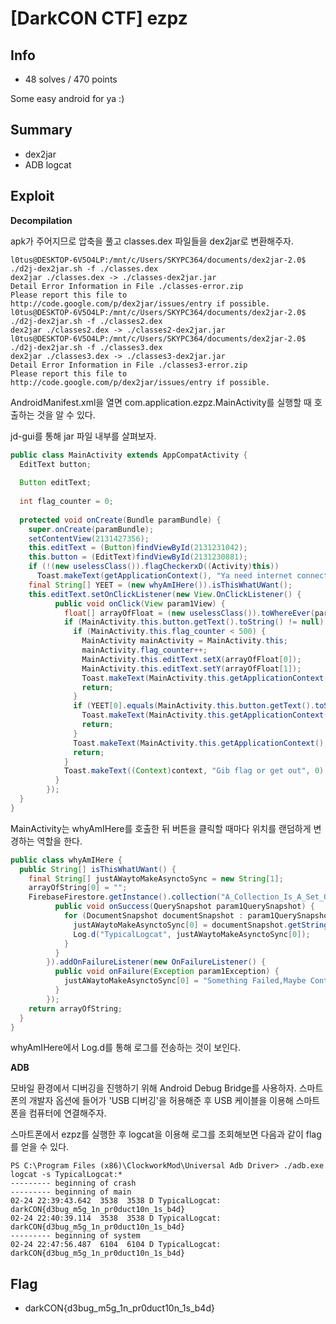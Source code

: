 # [DarkCON CTF] ezpz

## Info

+ 48 solves / 470 points

Some easy android for ya :)

## Summary

+ dex2jar
+ ADB logcat

## Exploit

**Decompilation**

apk가 주어지므로 압축을 풀고 classes.dex 파일들을 dex2jar로 변환해주자.

```
l0tus@DESKTOP-6V5O4LP:/mnt/c/Users/SKYPC364/documents/dex2jar-2.0$ ./d2j-dex2jar.sh -f ./classes.dex
dex2jar ./classes.dex -> ./classes-dex2jar.jar
Detail Error Information in File ./classes-error.zip
Please report this file to http://code.google.com/p/dex2jar/issues/entry if possible.
l0tus@DESKTOP-6V5O4LP:/mnt/c/Users/SKYPC364/documents/dex2jar-2.0$ ./d2j-dex2jar.sh -f ./classes2.dex
dex2jar ./classes2.dex -> ./classes2-dex2jar.jar
l0tus@DESKTOP-6V5O4LP:/mnt/c/Users/SKYPC364/documents/dex2jar-2.0$ ./d2j-dex2jar.sh -f ./classes3.dex
dex2jar ./classes3.dex -> ./classes3-dex2jar.jar
Detail Error Information in File ./classes3-error.zip
Please report this file to http://code.google.com/p/dex2jar/issues/entry if possible.
```

AndroidManifest.xml을 열면 com.application.ezpz.MainActivity를 실행할 때 호출하는 것을 알 수 있다.

jd-gui를 통해 jar 파일 내부를 살펴보자.

```java
public class MainActivity extends AppCompatActivity {
  EditText button;
  
  Button editText;
  
  int flag_counter = 0;
  
  protected void onCreate(Bundle paramBundle) {
    super.onCreate(paramBundle);
    setContentView(2131427356);
    this.editText = (Button)findViewById(2131231042);
    this.button = (EditText)findViewById(2131230881);
    if (!(new uselessClass()).flagCheckerxD((Activity)this))
      Toast.makeText(getApplicationContext(), "Ya need internet connection for the flag", 0).show(); 
    final String[] YEET = (new whyAmIHere()).isThisWhatUWant();
    this.editText.setOnClickListener(new View.OnClickListener() {
          public void onClick(View param1View) {
            float[] arrayOfFloat = (new uselessClass()).toWhereEver(param1View, context);
            if (MainActivity.this.button.getText().toString() != null) {
              if (MainActivity.this.flag_counter < 500) {
                MainActivity mainActivity = MainActivity.this;
                mainActivity.flag_counter++;
                MainActivity.this.editText.setX(arrayOfFloat[0]);
                MainActivity.this.editText.setY(arrayOfFloat[1]);
                Toast.makeText(MainActivity.this.getApplicationContext(), "Lets Play :)", 0).show();
                return;
              } 
              if (YEET[0].equals(MainActivity.this.button.getText().toString())) {
                Toast.makeText(MainActivity.this.getApplicationContext(), "Well thats the  Correct Flag", 0).show();
                return;
              } 
              Toast.makeText(MainActivity.this.getApplicationContext(), "Damn...500 times? are u kidding me", 0).show();
              return;
            } 
            Toast.makeText((Context)context, "Gib flag or get out", 0).show();
          }
        });
  }
}
```

MainActivity는 whyAmIHere를 호출한 뒤 버튼을 클릭할 때마다 위치를 랜덤하게 변경하는 역할을 한다.

```java
public class whyAmIHere {
  public String[] isThisWhatUWant() {
    final String[] justAWaytoMakeAsynctoSync = new String[1];
    arrayOfString[0] = "";
    FirebaseFirestore.getInstance().collection("A_Collection_Is_A_Set_Of_Data").get().addOnSuccessListener(new OnSuccessListener<QuerySnapshot>() {
          public void onSuccess(QuerySnapshot param1QuerySnapshot) {
            for (DocumentSnapshot documentSnapshot : param1QuerySnapshot) {
              justAWaytoMakeAsynctoSync[0] = documentSnapshot.getString("Points");
              Log.d("TypicalLogcat", justAWaytoMakeAsynctoSync[0]);
            } 
          }
        }).addOnFailureListener(new OnFailureListener() {
          public void onFailure(Exception param1Exception) {
            justAWaytoMakeAsynctoSync[0] = "Something Failed,Maybe Contact Author?";
          }
        });
    return arrayOfString;
  }
}
```

whyAmIHere에서 Log.d를 통해 로그를 전송하는 것이 보인다.

**ADB**

모바일 환경에서 디버깅을 진행하기 위해 Android Debug Bridge를 사용하자. 스마트폰의 개발자 옵션에 들어가 'USB 디버깅'을 허용해준 후 USB 케이블을 이용해 스마트폰을 컴퓨터에 연결해주자.

스마트폰에서 ezpz를 실행한 후 logcat을 이용해 로그를 조회해보면 다음과 같이 flag를 얻을 수 있다.

```
PS C:\Program Files (x86)\ClockworkMod\Universal Adb Driver> ./adb.exe logcat -s TypicalLogcat:*
--------- beginning of crash
--------- beginning of main
02-24 22:39:43.642  3538  3538 D TypicalLogcat: darkCON{d3bug_m5g_1n_pr0duct10n_1s_b4d}
02-24 22:40:39.114  3538  3538 D TypicalLogcat: darkCON{d3bug_m5g_1n_pr0duct10n_1s_b4d}
--------- beginning of system
02-24 22:47:56.487  6104  6104 D TypicalLogcat: darkCON{d3bug_m5g_1n_pr0duct10n_1s_b4d}
```

## Flag

+ darkCON{d3bug_m5g_1n_pr0duct10n_1s_b4d}